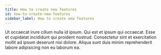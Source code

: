```yaml
---
title: How to create new features
id: how-to-create-new-features
sidebar_label: How to create new features
---
```


Ut occaecat irure cillum nulla id ipsum. Qui est et ipsum qui occaecat. Esse et cupidatat incididunt qui proident nostrud. Consectetur sint et exercitation mollit ad ipsum deserunt nisi dolore. Aliqua sunt duis minim reprehenderit labore adipisicing non eu laborum ea.

